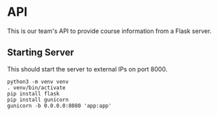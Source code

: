 # API

This is our team's API to provide course information from a Flask server.

## Starting Server

This should start the server to external IPs on port 8000.

```
python3 -m venv venv
. venv/bin/activate
pip install flask
pip install gunicorn
gunicorn -b 0.0.0.0:8080 'app:app'
```
